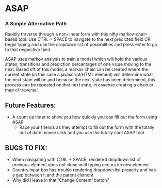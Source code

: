 # ASAP
### A Simple Alternative Path

Rapidly traverse through a non-linear form with this nifty markov-chain based tool.
Use CTRL + SPACE to navigate to the next predicted field OR begin typing and use the dropdown list of possibilities and press enter to go to that respective field.

ASAP uses markov analysis to train a model which will hold the various states, transitions and prediction percentages of one value moving to the next. Based off of this model, a markov chain can be created where the current state (in this case a javascript/HTML element) will determine what the next state will be and because the next state has been determined, this process can be repeated on that next state, in essense creating a chain or map of traversal.

## Future Features:
- A count up timer to show you how quickly you can fill out the form using ASAP
  - Race your friends as they attempt to fill out the form with the totally out of date mouse click and you use the totally cool ASAP tool

## BUGS TO FIX:
- When navigating with CTRL + SPACE, rendered dropdown list of previous element does not close until typing occurs on new element
- Country input box has trouble rendering dropdown list properly and has a gap between it and the parent element
- Why did I leave in that 'Change Content' button?

